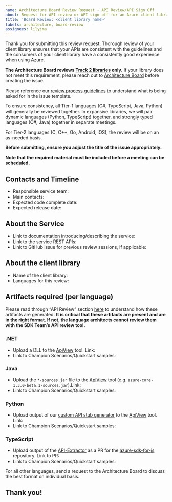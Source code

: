 ```yaml
---
name: Architecture Board Review Request - API Review/API Sign Off
about: Request for API review or API sign off for an Azure client library 
title: 'Board Review: <client library name>'
labels: architecture, board-review
assignees: lilyjma
---
```


Thank you for submitting this review request. Thorough review of your client library ensures that your APIs are consistent with the guidelines and the consumers of your client library have a consistently good experience when using Azure. 

**The Architecture Board reviews [Track 2 libraries](https://azure.github.io/azure-sdk/general_introduction.html) only.** If your library does not meet this requirement, please reach out to [Architecture Board](adparch@microsoft.com) before creating the issue. 

Please reference our [review process guidelines](https://azure.github.io/azure-sdk/policies_reviewprocess.html) to understand what is being asked for in the issue template.

To ensure consistency, all Tier-1 languages (C#, TypeScript, Java, Python) will generally be reviewed together.  In expansive libraries, we will pair dynamic languages (Python, TypeScript) together, and strongly typed languages (C#, Java) together in separate meetings.

For Tier-2 languages (C, C++, Go, Android, iOS), the review will be on an as-needed basis.

**Before submitting, ensure you adjust the title of the issue appropriately.**

**Note that the required material must be included before a meeting can be scheduled.** 



## Contacts and Timeline

* Responsible service team:
* Main contacts:
* Expected code complete date:
* Expected release date:

## About the Service 

* Link to documentation introducing/describing the service:
* Link to the service REST APIs: 
* Link to GitHub issue for previous review sessions, if applicable:  


## About the client library

* Name of the client library:
* Languages for this review:

## Artifacts required (per language)

Please read through “API Review” section [here](https://azure.github.io/azure-sdk/policies_reviewprocess.html) to understand how these artifacts are generated. **It is critical that these artifacts are present and are in the right format. If not, the language architects cannot review them with the SDK Team’s API review tool.**

### .NET

* Upload a DLL to the [ApiView](http://apiview.dev/) tool. Link:
* Link to Champion Scenarios/Quickstart samples:

### Java

* Upload the `*-sources.jar` file to the [ApiView](http://apiview.dev/) tool (e.g. `azure-core-1.3.0-beta.1-sources.jar`).Link:
* Link to Champion Scenarios/Quickstart samples:

### Python

* Upload output of our [custom API stub generator](https://github.com/Azure/azure-sdk-tools/tree/master/packages/python-packages/api-stub-generator#generate-stub-file) to the [ApiView](http://apiview.dev/) tool. Link:
* Link to Champion Scenarios/Quickstart samples:
  
### TypeScript

* Upload output of the [API-Extractor](https://github.com/Microsoft/web-build-tools/wiki/API-Extractor) as a PR for the [azure-sdk-for-js](http://github.com/azure/azure-sdk-for-js) repository. Link to PR:
* Link to Champion Scenarios/Quickstart samples:


For all other languages, send a request to the Architecture Board to discuss the best format on individual basis.


## Thank you!
    
